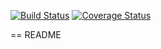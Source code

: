 [![Build Status](https://travis-ci.org/amxsv/task_manager.svg?branch=master)](https://travis-ci.org/amxsv/task_manager)
[![Coverage Status](https://coveralls.io/repos/github/amxsv/task_manager/badge.svg?branch=master)](https://coveralls.io/github/amxsv/task_manager?branch=master)

== README

